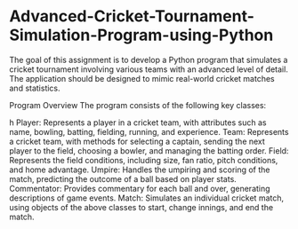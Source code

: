 # Advanced-Cricket-Tournament-Simulation-Program-using-Python
The goal of this assignment is to develop a Python program that simulates a cricket tournament involving various teams with an advanced level of detail. The application should be designed to mimic real-world cricket matches and statistics.


Program Overview
The program consists of the following key classes:

h Player: Represents a player in a cricket team, with attributes such as name, bowling, batting, fielding, running, and experience.
Team: Represents a cricket team, with methods for selecting a captain, sending the next player to the field, choosing a bowler, and managing the batting order.
Field: Represents the field conditions, including size, fan ratio, pitch conditions, and home advantage.
Umpire: Handles the umpiring and scoring of the match, predicting the outcome of a ball based on player stats.
Commentator: Provides commentary for each ball and over, generating descriptions of game events.
Match: Simulates an individual cricket match, using objects of the above classes to start, change innings, and end the match.
